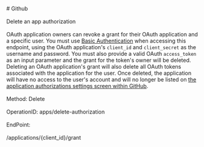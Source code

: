 <br>#     Github</br>
<br>Delete an app authorization</br>
<br>OAuth application owners can revoke a grant for their OAuth application and a specific user. You must use [Basic Authentication](https://developer.github.com/v3/auth#basic-authentication) when accessing this endpoint, using the OAuth application's `client_id` and `client_secret` as the username and password. You must also provide a valid OAuth `access_token` as an input parameter and the grant for the token's owner will be deleted.
Deleting an OAuth application's grant will also delete all OAuth tokens associated with the application for the user. Once deleted, the application will have no access to the user's account and will no longer be listed on [the application authorizations settings screen within GitHub](https://github.com/settings/applications#authorized).</br>
<br>Method: Delete</br>
<br>OperationID: apps/delete-authorization</br>
<br>EndPoint:</br>
<br>/applications/{client_id}/grant</br>
